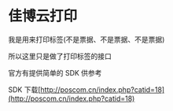# 佳博云打印


我是用来打印标签(不是票据、不是票据、不是票据)

所以这里只是做了打印标签的接口

官方有提供简单的 SDK 供参考

SDK 下载[http://poscom.cn/index.php?catid=18](http://poscom.cn/index.php?catid=18)